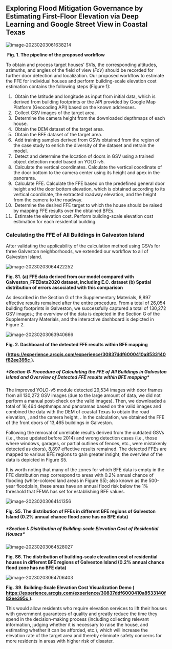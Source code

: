 ## **Exploring Flood Mitigation Governance by Estimating First-Floor Elevation via Deep Learning and Google Street View** **in Coastal Texas**



![image-20230203061638214](https://s2.loli.net/2023/02/03/tlI4WeoyFnZC63K.png)

​							**Fig. 1. The pipeline of the proposed workflow**

To obtain and process target houses’ SVIs, the corresponding altitudes, azimuths, and angles of the field of view (*FoV*) should be recorded for further door detection and localization. Our proposed workflow to estimate the FFE for individual houses and perform building-scale elevation cost estimation contains the following steps (Figure 1): 

1. ​	Obtain the latitude and longitude as input from initial data, which is derived from building footprints or the API provided by Google Map Platform (Geocoding API) based on the known addresses.
2. ​	Collect GSV images of the target area.
3. ​	Determine the camera height from the downloaded depthmaps of each house.
4. ​	Obtain the DEM dataset of the target area.
5. ​	Obtain the BFE dataset of the target area.
6. ​	Add training samples derived from GSVs obtained from the region of the case study to enrich the diversity of the dataset and retrain the model.
7. ​	Detect and determine the location of doors in GSV using a trained object detection model based on YOLO-v5.
8. ​	Calculate the vertical coordinates. Calculate the vertical coordinate of the door bottom to the camera center using its height and apex in the panorama.  
9. ​	Calculate FFE. Calculate the FFE based on the predefined general door height and the door bottom elevation, which is obtained according to its vertical coordinate, the extracted roadway elevation, and the height from the camera to the roadway.  
10. ​	Determine the desired FFE target to which the house should be raised by mapping FFE results over the obtained BFEs.
11. ​	Estimate the elevation cost. Perform building-scale elevation cost estimation for each residential building.

### **Calculating** **the FFE of All Buildings in Galveston Island**

After validating the applicability of the calculation method using GSVs for three Galveston neighborhoods, we extended our workflow to all of Galveston Island. 

![image-20230203064422252](https://s2.loli.net/2023/02/03/hW3Iarc5kgUYTPu.png)

**Fig. S1. (a) FFE data derived from our model compared with Galveston_FFEData2020 dataset, including E.C. dataset  (b) Spatial distribution of errors associated with this comparison**

As described in the Section G of the Supplementary Materials, 8,897 effective results remained after the entire procedure. From a total of 26,054 building footprints in Galveston, we successfully captured a total of 130,272 GSV images.; the overview of the data is depicted in the Section G of the Supplementary Materials, and the interactive dashboard is depicted in Figure 2.

![image-20230203063940666](https://s2.loli.net/2023/02/03/dZIExObeJgz9PFX.png)

**Fig. 2. Dashboard of the detected FFE results within BFE mapping**

**(**[**https://experience.arcgis.com/experience/30837ddf6000410a8533140f82ee395c** ](https://experience.arcgis.com/experience/30837ddf6000410a8533140f82ee395c)**).**

##### **Section G: Procedure of Calculating the FFE of All Buildings in Galveston Island and Overview of Detected FFE results within BFE mapping\**

The improved YOLO-v5 module detected 29,534 images with door frames from all 130,272 GSV images (due to the large amount of data, we did not perform a manual post-check on the valid images). Then, we downloaded a total of 16,464 depthmaps and panoramas based on the valid images and combined the data with the DEM of coastal Texas to obtain the road elevation, , and the camera height, . In the calculation, we obtained the FFE of the front doors of 13,465 buildings in Galveston.     

Following the removal of unreliable results derived from the outdated GSVs (i.e., those updated before 2014) and wrong detection cases (i.e., those where windows, garages, or partial outlines of fences, etc., were mistakenly detected as doors), 8,897 effective results remained. The detected FFEs are mapped to various BFE regions to gain greater insight; the overview of the data is depicted in Figure S5.

It is worth noting that many of the zones for which BFE data is empty in the FFE distribution map correspond to areas with 0.2% annual chance of flooding (white-colored land areas in Figure S5); also known as the 500-year floodplain, these areas have an annual flood risk below the 1% threshold that FEMA has set for establishing BFE values.

![image-20230203064141356](https://s2.loli.net/2023/02/03/NhJvaLOlz4WPVte.png)

**Fig. S5. The distribution of FFEs in different BFE regions of Galveston Island (0.2% annual chance flood zone has no BFE data)**

##### ****Section I: Distribution of Building-scale Elevation Cost of Residential Houses\****

![image-20230203064528027](https://s2.loli.net/2023/02/03/38EVuQJN7iDHf4C.png)

**Fig. S6. The distribution of building-scale elevation cost of residential houses in different BFE regions of Galveston Island (0.2% annual chance flood zone has no BFE data)**

![image-20230203064706403](https://s2.loli.net/2023/02/03/hW7SIEcLlxBmv1X.png)

**Fig.** **S9**. **Building-Scale Elevation Cost Visualization Demo  (**[ **https://experience.arcgis.com/experience/30837ddf6000410a8533140f82ee395c** ](https://experience.arcgis.com/experience/30837ddf6000410a8533140f82ee395c)**).**

This would allow residents who require elevation services to lift their houses with government guarantees of quality and greatly reduce the time they spend in the decision-making process (including collecting relevant information, judging whether it is necessary to raise the house, and estimating whether it can be afforded, etc.), which will increase the elevation rate of the target area and thereby eliminate safety concerns for more residents in areas with higher risk of disaster.